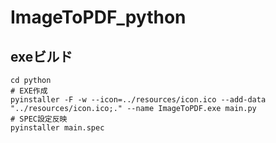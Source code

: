 # ImageToPDF_python

## exeビルド

```commandline
cd python
# EXE作成
pyinstaller -F -w --icon=../resources/icon.ico --add-data "../resources/icon.ico;." --name ImageToPDF.exe main.py
# SPEC設定反映
pyinstaller main.spec
```